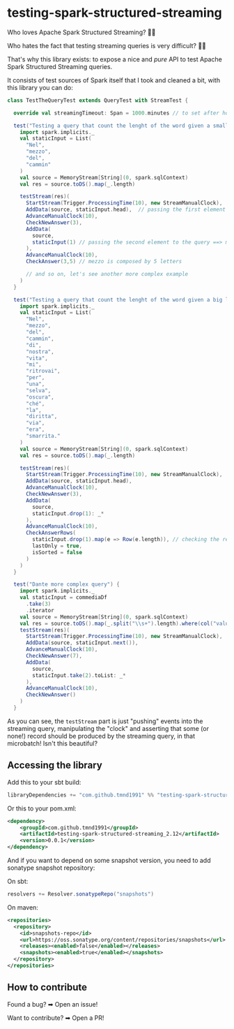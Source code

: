 # testing-spark-structured-streaming

Who loves Apache Spark Structured Streaming? 🙋‍♂️

Who hates the fact that testing streaming queries is very difficult? 🙋‍♂️

That's why this library exists: to expose a nice and *pure* API to test Apache Spark Structured
Streaming queries.

It consists of test sources of Spark itself that I took and cleaned a bit, with this library you 
can do:

```scala
class TestTheQueryTest extends QueryTest with StreamTest {

  override val streamingTimeout: Span = 1000.minutes // to set after how long a test should fail

  test("Testing a query that count the lenght of the word given a small list of world as input") {
    import spark.implicits._
    val staticInput = List(
      "Nel",
      "mezzo",
      "del",
      "cammin"
    )
    val source = MemoryStream[String](0, spark.sqlContext)
    val res = source.toDS().map(_.length)

    testStream(res)(
      StartStream(Trigger.ProcessingTime(10), new StreamManualClock),
      AddData(source, staticInput.head),  // passing the first element to the query ==> nel
      AdvanceManualClock(10),
      CheckNewAnswer(3),
      AddData(
        source,
        staticInput(1) // passing the second element to the query ==> mezzo
      ),
      AdvanceManualClock(10),
      CheckAnswer(3,5) // mezzo is composed by 5 letters

      // and so on, let's see another more complex example
    )
  }

  test("Testing a query that count the lenght of the word given a big list of world as input") {
    import spark.implicits._
    val staticInput = List(
      "Nel",
      "mezzo",
      "del",
      "cammin",
      "di",
      "nostra",
      "vita",
      "mi",
      "ritrovai",
      "per",
      "una",
      "selva",
      "oscura",
      "ché",
      "la",
      "diritta",
      "via",
      "era",
      "smarrita."
    )
    val source = MemoryStream[String](0, spark.sqlContext)
    val res = source.toDS().map(_.length)

    testStream(res)(
      StartStream(Trigger.ProcessingTime(10), new StreamManualClock),
      AddData(source, staticInput.head),
      AdvanceManualClock(10),
      CheckNewAnswer(3),
      AddData(
        source,
        staticInput.drop(1): _*
      ),
      AdvanceManualClock(10),
      CheckAnswerRows(
        staticInput.drop(1).map(e => Row(e.length)), // checking the remaining answers
        lastOnly = true,
        isSorted = false
      )
    )
  }

  test("Dante more complex query") {
    import spark.implicits._
    val staticInput = commediaDf
      .take(3)
      .iterator
    val source = MemoryStream[String](0, spark.sqlContext)
    val res = source.toDS().map(_.split("\\s+").length).where(col("value").gt(lit(6)))
    testStream(res)(
      StartStream(Trigger.ProcessingTime(10), new StreamManualClock),
      AddData(source, staticInput.next()),
      AdvanceManualClock(10),
      CheckNewAnswer(7),
      AddData(
        source,
        staticInput.take(2).toList: _*
      ),
      AdvanceManualClock(10),
      CheckNewAnswer()
    )
  }
```

As you can see, the `testStream` part is just "pushing" events into the streaming query, 
manipulating the "clock" and asserting that some (or none!) record should be produced by the
streaming query, in that microbatch! Isn't this beautiful?


## Accessing the library

Add this to your sbt build:

```scala
libraryDependencies += "com.github.tmnd1991" %% "testing-spark-structured-streaming" % "0.0.1"
```

Or this to your pom.xml:

```xml
<dependency>
    <groupId>com.github.tmnd1991</groupId>
    <artifactId>testing-spark-structured-streaming_2.12</artifactId>
    <version>0.0.1</version>
</dependency>
```

And if you want to depend on some snapshot version, you need to add sonatype snapshot repository:

On sbt:

```scala
resolvers += Resolver.sonatypeRepo("snapshots")
```

On maven:

```xml
<repositories>
  <repository>
    <id>snapshots-repo</id>
    <url>https://oss.sonatype.org/content/repositories/snapshots</url>
    <releases><enabled>false</enabled></releases>
    <snapshots><enabled>true</enabled></snapshots>
  </repository>
</repositories>
```

## How to contribute

Found a bug? ➡ Open an issue!

Want to contribute? ➡ Open a PR!